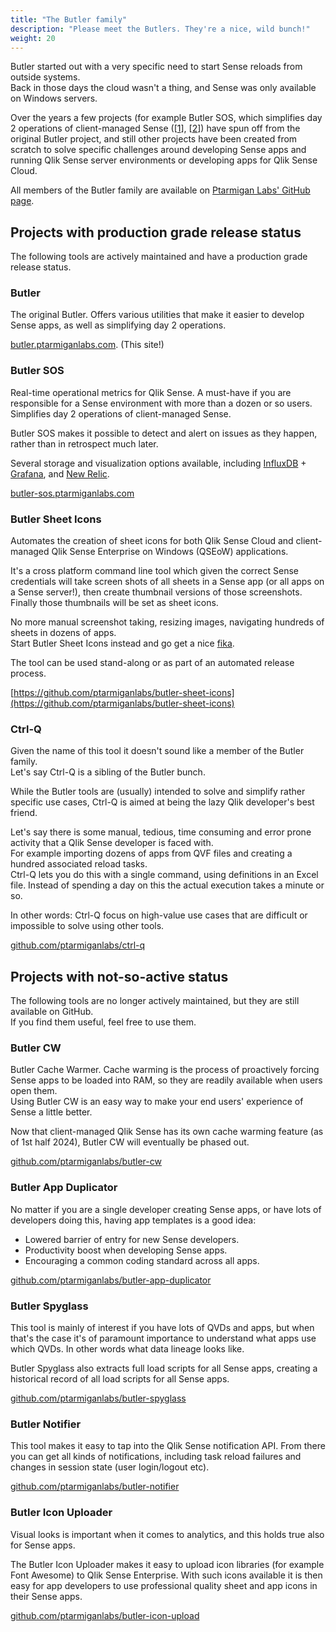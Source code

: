 ```yaml
---
title: "The Butler family"
description: "Please meet the Butlers. They're a nice, wild bunch!"
weight: 20
---
```


Butler started out with a very specific need to start Sense reloads from outside systems.  
Back in those days the cloud wasn't a thing, and Sense was only available on Windows servers.

Over the years a few projects (for example Butler SOS, which simplifies day 2 operations of client-managed Sense ([[1](https://www.infoworld.com/article/3442754/why-de-risking-day-2-operations-is-a-smart-business-strategy.html)], [[2](https://dzone.com/articles/defining-day-2-operations)]) have spun off from the original Butler project, and still other projects have been created from scratch to solve specific challenges around developing Sense apps and running Qlik Sense server environments or developing apps for Qlik Sense Cloud.

All members of the Butler family are available on [Ptarmigan Labs' GitHub page](https://github.com/ptarmiganlabs).

## Projects with production grade release status

The following tools are actively maintained and have a production grade release status.

### Butler

The original Butler. Offers various utilities that make it easier to develop Sense apps, as well as simplifying day 2 operations.

[butler.ptarmiganlabs.com](https:/butler.ptarmiganlabs.com). (This site!)

### Butler SOS

Real-time operational metrics for Qlik Sense. A must-have if you are responsible for a Sense environment with more than a dozen or so users.  
Simplifies day 2 operations of client-managed Sense.

Butler SOS makes it possible to detect and alert on issues as they happen, rather than in retrospect much later.

Several storage and visualization options available, including [InfluxDB](https://www.influxdata.com) + [Grafana](https://grafana.com), and [New Relic](https://newrelic.com).

[butler-sos.ptarmiganlabs.com](https://butler-sos.ptarmiganlabs.com)

### Butler Sheet Icons

Automates the creation of sheet icons for both Qlik Sense Cloud and client-managed Qlik Sense Enterprise on Windows (QSEoW) applications.

It's a cross platform command line tool which given the correct Sense credentials will take screen shots of all sheets in a Sense app (or all apps on a Sense server!), then create thumbnail versions of those screenshots.  
Finally those thumbnails will be set as sheet icons.

No more manual screenshot taking, resizing images, navigating hundreds of sheets in dozens of apps.  
Start Butler Sheet Icons instead and go get a nice [fika](https://www.swedishfood.com/fika).

The tool can be used stand-along or as part of an automated release process.

[https://github.com/ptarmiganlabs/butler-sheet-icons](https://github.com/ptarmiganlabs/butler-sheet-icons)

### Ctrl-Q

Given the name of this tool it doesn't sound like a member of the Butler family.  
Let's say Ctrl-Q is a sibling of the Butler bunch.

While the Butler tools are (usually) intended to solve and simplify rather specific use cases, Ctrl-Q is aimed at being the lazy Qlik developer's best friend.

Let's say there is some manual, tedious, time consuming and error prone activity that a Qlik Sense developer is faced with.  
For example importing dozens of apps from QVF files and creating a hundred associated reload tasks.  
Ctrl-Q lets you do this with a single command, using definitions in an Excel file. Instead of spending a day on this the actual execution takes a minute or so.

In other words: Ctrl-Q focus on high-value use cases that are difficult or impossible to solve using other tools.

[github.com/ptarmiganlabs/ctrl-q](https://github.com/ptarmiganlabs/ctrl-q)

## Projects with not-so-active status

The following tools are no longer actively maintained, but they are still available on GitHub.  
If you find them useful, feel free to use them.

### Butler CW

Butler Cache Warmer. Cache warming is the process of proactively forcing Sense apps to be loaded into RAM, so they are readily available when users open them.  
Using Butler CW is an easy way to make your end users' experience of Sense a little better.

Now that client-managed Qlik Sense has its own cache warming feature (as of 1st half 2024), Butler CW will eventually be phased out.

[github.com/ptarmiganlabs/butler-cw](https://github.com/ptarmiganlabs/butler-cw)

### Butler App Duplicator

No matter if you are a single developer creating Sense apps, or have lots of developers doing this, having app templates is a good idea:

- Lowered barrier of entry for new Sense developers.
- Productivity boost when developing Sense apps.
- Encouraging a common coding standard across all apps.

[github.com/ptarmiganlabs/butler-app-duplicator](https://github.com/ptarmiganlabs/butler-app-duplicator)

### Butler Spyglass

This tool is mainly of interest if you have lots of QVDs and apps, but when that's the case it's of paramount importance to understand what apps use which QVDs. In other words what data lineage looks like.

Butler Spyglass also extracts full load scripts for all Sense apps, creating a historical record of all load scripts for all Sense apps.

[github.com/ptarmiganlabs/butler-spyglass](https://github.com/ptarmiganlabs/butler-spyglass)

### Butler Notifier

This tool makes it easy to tap into the Qlik Sense notification API. From there you can get all kinds of notifications, including task reload failures and changes in session state (user login/logout etc).

[github.com/ptarmiganlabs/butler-notifier](https://github.com/ptarmiganlabs/butler-notifier)

### Butler Icon Uploader

Visual looks is important when it comes to analytics, and this holds true also for Sense apps.

The Butler Icon Uploader makes it easy to upload icon libraries (for example Font Awesome) to Qlik Sense Enterprise. With such icons available it is then easy for app developers to use professional quality sheet and app icons in their Sense apps.

[github.com/ptarmiganlabs/butler-icon-upload](https://github.com/ptarmiganlabs/butler-icon-upload)
